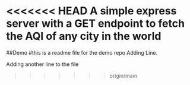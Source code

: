 <<<<<<< HEAD
A simple express server with a GET endpoint to fetch the AQI of any city in the world
=======
##Demo
#this is a readme file for the demo repo
Adding Line.


Adding another line to the file
>>>>>>> origin/main
